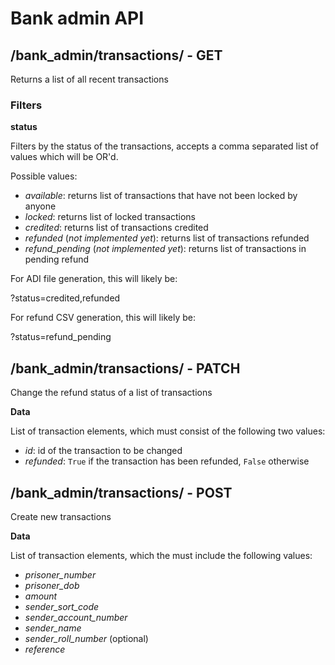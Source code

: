 # Bank admin API

## /bank_admin/transactions/ - GET

Returns a list of all recent transactions

### Filters

**status**

Filters by the status of the transactions, accepts a comma separated list
of values which will be OR'd.

Possible values:
- *available*: returns list of transactions that have not been locked by anyone
- *locked*: returns list of locked transactions
- *credited*: returns list of transactions credited
- *refunded* (*not implemented yet*): returns list of transactions refunded
- *refund_pending* (*not implemented yet*): returns list of transactions in pending refund

For ADI file generation, this will likely be:

?status=credited,refunded

For refund CSV generation, this will likely be:

?status=refund_pending

## /bank_admin/transactions/ - PATCH

Change the refund status of a list of transactions

**Data**

List of transaction elements, which must consist of the following two values:

- *id*: id of the transaction to be changed
- *refunded*: `True` if the transaction has been refunded, `False` otherwise

## /bank_admin/transactions/ - POST

Create new transactions

**Data**

List of transaction elements, which the must include the following values:

- *prisoner_number*
- *prisoner_dob*
- *amount*
- *sender_sort_code*
- *sender_account_number*
- *sender_name*
- *sender_roll_number* (optional)
- *reference*
